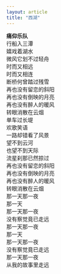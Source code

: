 ```yaml
---
layout: article
title: "西湖"
---
```


**痛仰乐队**  
行船入三潭<br>
嬉戏着湖水<br>
微风它划不过轻舟<br>
时而又相远<br>
时而又相连<br>
断桥何曾踏过残雪<br>
再也没有留恋的斜阳<br>
再也没有倒映的月亮<br>
再也没有醉人的暖风<br>
转眼消散在云烟<br>
单车过长堤<br>
欢歌笑语<br>
一路却错看了风景<br>
望不到云河<br>
也望不到天际<br>
流星刹那已然掠过<br>
再也没有留恋的斜阳<br>
再也没有倒映的月亮<br>
再也没有醉人的暖风<br>
转眼消散在云烟<br>
那一天那一夜<br>
那一天<br>
那一天那一夜<br>
没有察觉竟已走远<br>
那一天那一夜<br>
那一天<br>
那一天那一夜<br>
没有察觉竟已走远<br>
那一天那一夜<br>
从我的故事里走远<br>
